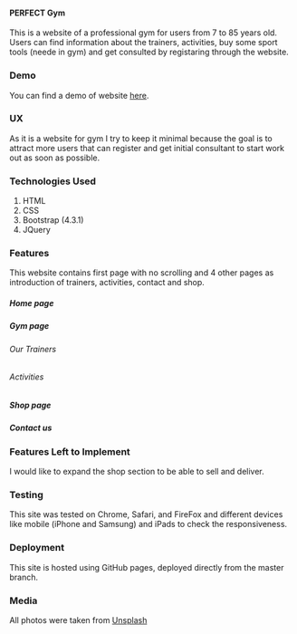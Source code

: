 #### PERFECT Gym

This is a website of a professional gym for users from 7 to 85 years old. Users can find information about the trainers, activities, buy some sport tools (neede in gym) and
get consulted by registaring through the website.


### Demo
You can find a demo of website [here](https://meghdadyazdi.github.io/UCFD-Milestone/index.html).

### UX
As it is a website for gym I try to keep it minimal because the goal is to attract more users that can register and get initial consultant to start work out as 
soon as possible.


### Technologies Used
1. HTML
2. CSS
3. Bootstrap (4.3.1)
4. JQuery

### Features
This website contains first page with no scrolling and 4 other pages as introduction of trainers, activities, contact and shop. 

##### Home page

##### Gym page
###### Our Trainers
###### Activities

##### Shop page

##### Contact us


### Features Left to Implement
I would like to expand the shop section to be able to sell and deliver.

### Testing
This site was tested on Chrome, Safari, and FireFox and different devices like mobile (iPhone and  Samsung) and iPads to check the responsiveness.

### Deployment
This site is hosted using GitHub pages, deployed directly from the master branch. 
### Media
All photos were taken from [Unsplash](https://unsplash.com/)

